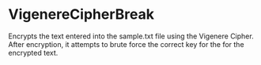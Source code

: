 # VigenereCipherBreak
Encrypts the text entered into the sample.txt file using the Vigenere Cipher. After encryption, it attempts to brute force the correct key for the for the encrypted text. 
